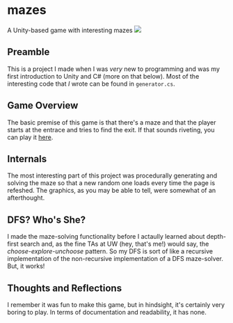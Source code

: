 # mazes
A Unity-based game with interesting mazes
![](https://ibb.co/XysXNk7)

## Preamble
This is a project I made when I was *very* new to programming and was my first introduction to Unity and C# (more on that below). 
Most of the interesting code that *I* wrote can be found in `generator.cs`.

## Game Overview
The basic premise of this game is that there's a maze and that the player starts at the entrace and tries to find the exit. If that sounds riveting, 
you can play it [here](https://gamepipe.io/@william-galvinxrk0/mazes-).

## Internals
The most interesting part of this project was procedurally generating and solving the maze so that a new random one loads every time the page is refeshed. The graphics, 
as you may be able to tell, were somewhat of an afterthought. 

## DFS? Who's She?
I made the maze-solving functionality before I actaully learned about depth-first search and, as the fine TAs at UW (hey, that's me!) would say, the 
*choose-explore-unchoose* pattern. So my DFS is sort of like a recursive implementation of the non-recursive implementation of a DFS maze-solver. But, it works!

## Thoughts and Reflections
I remember it was fun to make this game, but in hindsight, it's certainly very boring to play. In terms of documentation and readability, it has none.
